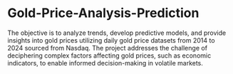 # Gold-Price-Analysis-Prediction
The objective is to analyze trends, develop predictive models, and provide insights into gold prices utilizing daily gold price datasets from 2014 to 2024 sourced from Nasdaq. The project addresses the challenge of deciphering complex factors affecting gold prices, such as economic indicators, to enable informed decision-making in volatile markets.
